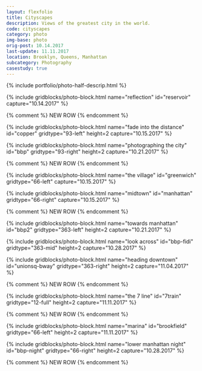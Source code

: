 ```yaml
---
layout: flexfolio
title: Cityscapes
description: Views of the greatest city in the world.
code: cityscapes
category: photo
img-base: photo
orig-post: 10.14.2017
last-update: 11.11.2017
location: Brooklyn, Queens, Manhattan
subcategory: Photography
casestudy: true
---
```


{% include portfolio/photo-half-descrip.html %}

{% include gridblocks/photo-block.html
      name="reflection"
      id="reservoir"
      capture="10.14.2017" %}

{% comment %} NEW ROW {% endcomment %}

{% include gridblocks/photo-block.html
      name="fade into the distance"
      id="copper"
      gridtype="93-left"
      height=2
      capture="10.15.2017" %}

{% include gridblocks/photo-block.html
      name="photographing the city"
      id="bbp"
      gridtype="93-right"
      height=2
      capture="10.21.2017" %}

{% comment %} NEW ROW {% endcomment %}

{% include gridblocks/photo-block.html
      name="the village"
      id="greenwich"
      gridtype="66-left"
      capture="10.15.2017" %}

{% include gridblocks/photo-block.html
      name="midtown"
      id="manhattan"
      gridtype="66-right"
      capture="10.15.2017" %}

{% comment %} NEW ROW {% endcomment %}

{% include gridblocks/photo-block.html
      name="towards manhattan"
      id="bbp2"
      gridtype="363-left"
      height=2
      capture="10.21.2017" %}

{% include gridblocks/photo-block.html
      name="look across"
      id="bbp-fidi"
      gridtype="363-mid"
      height=2
      capture="10.28.2017" %}

{% include gridblocks/photo-block.html
      name="heading downtown"
      id="unionsq-bway"
      gridtype="363-right"
      height=2
      capture="11.04.2017" %}

{% comment %} NEW ROW {% endcomment %}

{% include gridblocks/photo-block.html
      name="the 7 line"
      id="7train"
      gridtype="12-full"
      height=2
      capture="11.11.2017" %}

{% comment %} NEW ROW {% endcomment %}

{% include gridblocks/photo-block.html
      name="marina"
      id="brookfield"
      gridtype="66-left"
      height=2
      capture="11.11.2017" %}

{% include gridblocks/photo-block.html
      name="lower manhattan night"
      id="bbp-night"
      gridtype="66-right"
      height=2
      capture="10.28.2017" %}

{% comment %} NEW ROW {% endcomment %}